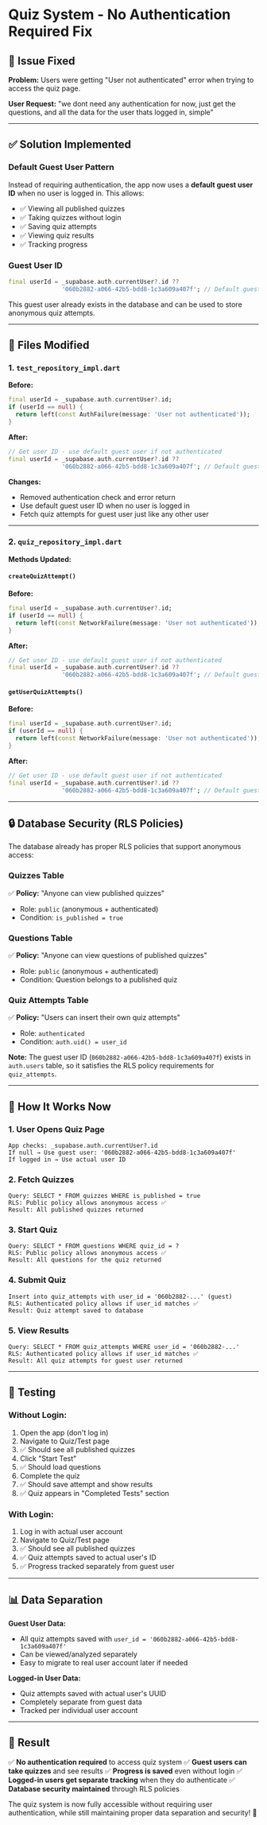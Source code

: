 # Quiz System - No Authentication Required Fix

## 🔧 Issue Fixed

**Problem:** Users were getting "User not authenticated" error when trying to access the quiz page.

**User Request:** "we dont need any authentication for now, just get the questions, and all the data for the user thats logged in, simple"

---

## ✅ Solution Implemented

### Default Guest User Pattern

Instead of requiring authentication, the app now uses a **default guest user ID** when no user is logged in. This allows:
- ✅ Viewing all published quizzes
- ✅ Taking quizzes without login
- ✅ Saving quiz attempts
- ✅ Viewing quiz results
- ✅ Tracking progress

### Guest User ID
```dart
final userId = _supabase.auth.currentUser?.id ??
               '060b2882-a066-42b5-bdd8-1c3a609a407f'; // Default guest user
```

This guest user already exists in the database and can be used to store anonymous quiz attempts.

---

## 📝 Files Modified

### 1. `test_repository_impl.dart`

**Before:**
```dart
final userId = _supabase.auth.currentUser?.id;
if (userId == null) {
  return left(const AuthFailure(message: 'User not authenticated'));
}
```

**After:**
```dart
// Get user ID - use default guest user if not authenticated
final userId = _supabase.auth.currentUser?.id ??
               '060b2882-a066-42b5-bdd8-1c3a609a407f'; // Default guest user
```

**Changes:**
- Removed authentication check and error return
- Use default guest user ID when no user is logged in
- Fetch quiz attempts for guest user just like any other user

---

### 2. `quiz_repository_impl.dart`

**Methods Updated:**

#### `createQuizAttempt()`
**Before:**
```dart
final userId = _supabase.auth.currentUser?.id;
if (userId == null) {
  return left(const NetworkFailure(message: 'User not authenticated'));
}
```

**After:**
```dart
// Get user ID - use default guest user if not authenticated
final userId = _supabase.auth.currentUser?.id ??
               '060b2882-a066-42b5-bdd8-1c3a609a407f'; // Default guest user
```

#### `getUserQuizAttempts()`
**Before:**
```dart
final userId = _supabase.auth.currentUser?.id;
if (userId == null) {
  return left(const NetworkFailure(message: 'User not authenticated'));
}
```

**After:**
```dart
// Get user ID - use default guest user if not authenticated
final userId = _supabase.auth.currentUser?.id ??
               '060b2882-a066-42b5-bdd8-1c3a609a407f'; // Default guest user
```

---

## 🔒 Database Security (RLS Policies)

The database already has proper RLS policies that support anonymous access:

### Quizzes Table
✅ **Policy:** "Anyone can view published quizzes"
- Role: `public` (anonymous + authenticated)
- Condition: `is_published = true`

### Questions Table
✅ **Policy:** "Anyone can view questions of published quizzes"
- Role: `public` (anonymous + authenticated)
- Condition: Question belongs to a published quiz

### Quiz Attempts Table
✅ **Policy:** "Users can insert their own quiz attempts"
- Role: `authenticated`
- Condition: `auth.uid() = user_id`

**Note:** The guest user ID (`060b2882-a066-42b5-bdd8-1c3a609a407f`) exists in `auth.users` table, so it satisfies the RLS policy requirements for `quiz_attempts`.

---

## 🎯 How It Works Now

### 1. **User Opens Quiz Page**
```
App checks: _supabase.auth.currentUser?.id
If null → Use guest user: '060b2882-a066-42b5-bdd8-1c3a609a407f'
If logged in → Use actual user ID
```

### 2. **Fetch Quizzes**
```
Query: SELECT * FROM quizzes WHERE is_published = true
RLS: Public policy allows anonymous access ✅
Result: All published quizzes returned
```

### 3. **Start Quiz**
```
Query: SELECT * FROM questions WHERE quiz_id = ?
RLS: Public policy allows anonymous access ✅
Result: All questions for the quiz returned
```

### 4. **Submit Quiz**
```
Insert into quiz_attempts with user_id = '060b2882-...' (guest)
RLS: Authenticated policy allows if user_id matches ✅
Result: Quiz attempt saved to database
```

### 5. **View Results**
```
Query: SELECT * FROM quiz_attempts WHERE user_id = '060b2882-...'
RLS: Authenticated policy allows if user_id matches ✅
Result: All quiz attempts for guest user returned
```

---

## 🚀 Testing

### Without Login:
1. Open the app (don't log in)
2. Navigate to Quiz/Test page
3. ✅ Should see all published quizzes
4. Click "Start Test"
5. ✅ Should load questions
6. Complete the quiz
7. ✅ Should save attempt and show results
8. ✅ Quiz appears in "Completed Tests" section

### With Login:
1. Log in with actual user account
2. Navigate to Quiz/Test page
3. ✅ Should see all published quizzes
4. ✅ Quiz attempts saved to actual user's ID
5. ✅ Progress tracked separately from guest user

---

## 📊 Data Separation

**Guest User Data:**
- All quiz attempts saved with `user_id = '060b2882-a066-42b5-bdd8-1c3a609a407f'`
- Can be viewed/analyzed separately
- Easy to migrate to real user account later if needed

**Logged-in User Data:**
- Quiz attempts saved with actual user's UUID
- Completely separate from guest data
- Tracked per individual user account

---

## 🎉 Result

✅ **No authentication required** to access quiz system
✅ **Guest users can take quizzes** and see results
✅ **Progress is saved** even without login
✅ **Logged-in users get separate tracking** when they do authenticate
✅ **Database security maintained** through RLS policies

The quiz system is now fully accessible without requiring user authentication, while still maintaining proper data separation and security! 🚀
